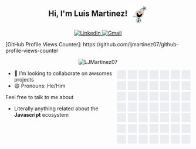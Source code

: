 <h2 align="center">Hi, I'm Luis Martinez!  
	<img width="50" align="center" src="https://raw.githubusercontent.com/LJMartinez07/LJMartinez07/master/assets/Olaf.gif"/>
</h2>
<p align="center">
	<a href="https://www.linkedin.com/in/luis-martinez-529324153/">
		<img src="https://img.shields.io/badge/-LuisMartinez-blue?style=flat-square&logo=Linkedin&logoColor=white&link=https://www.linkedin.com/in/luis-martinez-529324153/" alt="LinkedIn">
	</a>
	<a href="mailto:mrluismartinez28@gmail.com">
		<img src="https://img.shields.io/badge/-mrluismartinez28@gmail.com-c14438?style=flat&logo=Gmail&logoColor=white" alt="Gmail">
	</a>
</p>
[GitHub Profile Views Counter]: https://github.com/ljmartinez07/github-profile-views-counter
<p align="center"> 
	<img src="https://github-readme-stats.vercel.app/api?username=LJMartinez07&show_icons=true&theme=vue" alt="LJMartinez07" /> 
</p>
<img align="right" src="https://raw.githubusercontent.com/LJMartinez07/LJMartinez07/master/assets/github_wall.gif" width='200'>

- 👯 I’m looking to collaborate on awsomes projects
- 😄 Pronouns: He/Him

Feel free to talk to me about

- Literally anything related about the **Javascript** ecosystem
